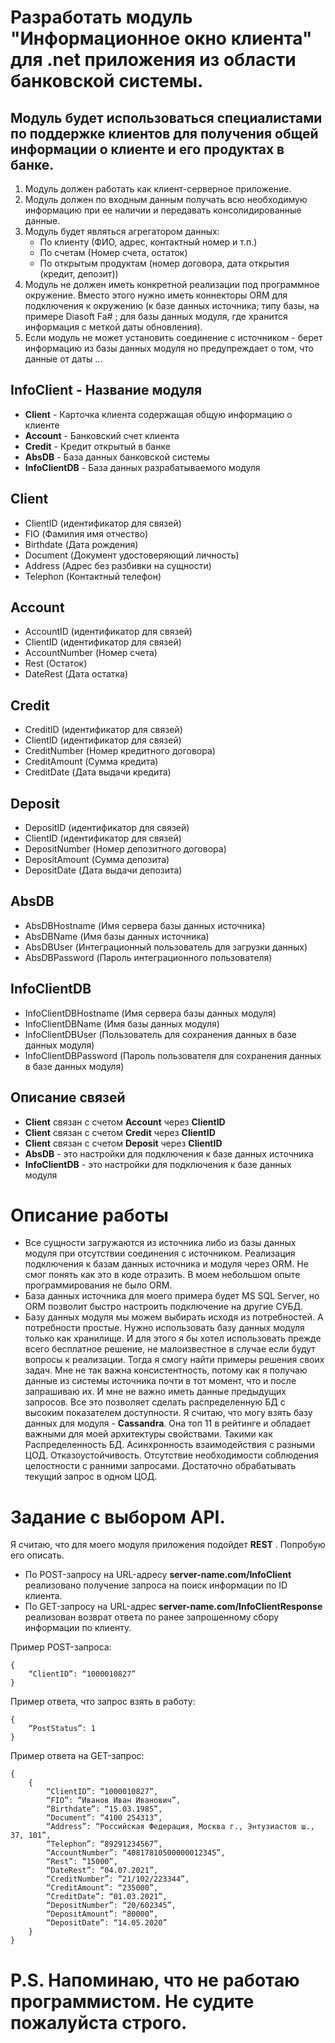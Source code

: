 # Разработать модуль "Информационное окно клиента" для .net приложения из области банковской системы.
## Модуль будет использоваться специалистами по поддержке клиентов для получения общей информации о клиенте и его продуктах в банке.

1. Модуль должен работать как клиент-серверное приложение.
2. Модуль должен по входным данным получать всю необходимую информацию при ее наличии и передавать консолидированные данные.
3. Модуль будет являться агрегатором данных:
	- По клиенту (ФИО, адрес, контактный номер и т.п.)
	- По счетам (Номер счета, остаток)
	- По открытым продуктам (номер договора, дата открытия (кредит, депозит))
4. Модуль не должен иметь конкретной реализации под программное окружение. Вместо этого нужно иметь коннекторы ORM для подключения к окружению (к базе данных источника; типу базы, на примере Diasoft Fa# ; для базы данных модуля, где хранится информация с меткой даты обновления).
5. Если модуль не может установить соединение с источником - берет информацию из базы данных модуля но предупреждает о том, что данные от даты ... 

## InfoClient - Название модуля
- **Client** - Карточка клиента содержащая общую информацию о клиенте
- **Account** - Банковский счет клиента
- **Credit** - Кредит открытый в банке
- **AbsDB** - База данных банковской системы
- **InfoClientDB** - База данных разрабатываемого модуля

## **Client**
- ClientID (идентификатор для связей)
- FIO (Фамилия имя отчество)
- Birthdate (Дата рождения)
- Document (Документ удостоверяющий личность)
- Address (Адрес без разбивки на сущности)
- Telephon (Контактный телефон)

## **Account**
- AccountID (идентификатор для связей)
- ClientID (идентификатор для связей)
- AccountNumber (Номер счета)
- Rest (Остаток)
- DateRest (Дата остатка)

## **Credit**
- CreditID (идентификатор для связей)
- ClientID (идентификатор для связей)
- CreditNumber (Номер кредитного договора)
- CreditAmount (Сумма кредита)
- CreditDate (Дата выдачи кредита)

## **Deposit**
- DepositID (идентификатор для связей)
- ClientID (идентификатор для связей)
- DepositNumber (Номер депозитного договора)
- DepositAmount (Сумма депозита)
- DepositDate (Дата выдачи депозита)

## **AbsDB**
- AbsDBHostname (Имя сервера базы данных источника)
- AbsDBName (Имя базы данных источника)
- AbsDBUser (Интеграционный пользователь для загрузки данных)
- AbsDBPassword (Пароль интеграционного пользователя)

## **InfoClientDB**
- InfoClientDBHostname (Имя сервера базы данных модуля)
- InfoClientDBName (Имя базы данных модуля)
- InfoClientDBUser (Пользователь для сохранения данных в базе данных модуля)
- InfoClientDBPassword (Пароль пользователя для сохранения данных в базе данных модуля)

## **Описание связей**
- **Client** связан с счетом **Account** через **ClientID**
- **Client** связан с счетом **Credit** через **ClientID**
- **Client** связан с счетом **Deposit** через **ClientID**
- **AbsDB** - это настройки для подключения к базе данных источника
- **InfoClientDB** - это настройки для подключения к базе данных модуля

# Описание работы
- Все сущности загружаются из источника либо из базы данных модуля при отсутствии соединения с источником. Реализация подключения к базам данных источника и модуля через ORM. Не смог понять как это в коде отразить. В моем небольшом опыте программирования не было ORM.
- База данных источника для моего примера будет MS SQL Server, но ORM позволит быстро настроить подключение на другие СУБД.
- Базу данных модуля мы можем выбирать исходя из потребностей. А потребности простые. Нужно использовать базу данных модуля только как хранилище. И для этого я бы хотел использовать прежде всего бесплатное решение, не малоизвестное в случае если будут вопросы к реализации. Тогда я смогу найти примеры решения своих задач. Мне не так важна консистентность, потому как я получаю данные из системы источника почти в тот момент, что и после запрашиваю их. И мне не важно иметь данные предыдущих запросов. Все это позволяет сделать распределенную БД с высоким показателем доступности. Я считаю, что могу взять базу данных для модуля - **Cassandra**. Она топ 11 в рейтинге и обладает важными для моей архитектуры свойствами. Такими как Распределенность БД. Асинхронность взаимодействия с разными ЦОД. Отказоустойчивость. Отсутствие необходимости соблюдения целостности с ранними запросами. Достаточно обрабатывать текущий запрос в одном ЦОД.

# Задание с выбором API.
Я считаю, что для моего модуля приложения подойдет **REST** . Попробую его описать.

- По POST-запросу на URL-адресу **server-name.com/InfoClient** реализовано получение запроса на поиск информации по ID клиента.
- По GET-запросу на URL-адрес **server-name.com/InfoClientResponse** реализован возврат ответа по ранее запрошенному сбору информации по клиенту.

Пример POST-запроса:
	
	{
		“ClientID”: “1000010827”
	}
	
Пример ответа, что запрос взять в работу:
	
	{
		“PostStatus”: 1
	}


Пример ответа на GET-запрос:
	
	{
		{
			“ClientID”: “1000010827”,
			“FIO”: “Иванов Иван Иванович”,
			“Birthdate”: “15.03.1985”,
			“Document”: “4100 254313”,
			“Address”: “Российская Федерация, Москва г., Энтузиастов ш., 37, 101”,
			“Telephon”: “89291234567”,
			“AccountNumber”: “40817810500000012345”,
			“Rest”: “15000”,
			“DateRest”: “04.07.2021”,
			“CreditNumber”: “21/102/223344”,
			“CreditAmount”: “235000”,
			“CreditDate”: “01.03.2021”,
			“DepositNumber”: “20/602345”,
			“DepositAmount”: “80000”,
			“DepositDate”: “14.05.2020”
		}
	} 

# P.S. Напоминаю, что не работаю программистом. Не судите пожалуйста строго.